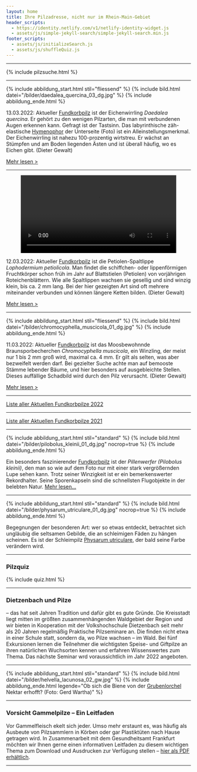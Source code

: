 ```yaml
---
layout: home
title: Ihre Pilzadresse, nicht nur im Rhein-Main-Gebiet
header_scripts:
  - https://identity.netlify.com/v1/netlify-identity-widget.js
  - assets/js/simple-jekyll-search/simple-jekyll-search.min.js
footer_scripts:
  - assets/js/initializeSearch.js
  - assets/js/shuffleQuiz.js
---
```

- - -

{% include pilzsuche.html %}

- - -

{% include abbildung_start.html stil="fliessend" %}
{% include bild.html datei="/bilder/daedalea_quercina_03_dg.jpg" %}
{% include abbildung_ende.html %}

13.03.2022: Aktueller [Fundkorbpilz](AA "Glossar") ist der Eichenwirrling  *Daedalea quercina*. Er gehört zu den wenigen Pilzarten, die man mit verbundenen Augen erkennen kann. Gefragt ist der Tastsinn. Das labyrinthische zäh-elastische [Hymenophor](Hymenophor "Glossar") der Unterseite (Foto) ist ein Alleinstellungsmerkmal. Der Eichenwirrling ist nahezu 100-prozentig wirtstreu. Er wächst an Stümpfen und am Boden liegenden Ästen und ist überall häufig, wo es Eichen gibt. (Dieter Gewalt)

[Mehr lesen >](/pilze/daedalea-quercina-eichenwirrling)

<div style="clear:  both"></div>

- - -

<figure class="figure">
<video controls width="100%">
  <source src="/bilder/lophodermium_petiolicola_04_14-sec.mp4" type="video/mp4">
  Your browser does not support the video tag.
</video>
</figure>

12.03.2022: Aktueller [Fundkorbpilz](AA "Glossar") ist die Petiolen-Spaltlippe *Lophodermium petiolicola*. Man findet die schiffchen- oder lippenförmigen Fruchtkörper schon früh im Jahr auf Blattstielen (Petiolen) von vorjährigen Roteichenblättern. Wie alle Spaltlippen wachsen sie gesellig und sind winzig klein, bis ca. 2 mm lang. Bei der hier gezeigten Art sind oft mehrere miteinander verbunden und können längere Ketten bilden. (Dieter Gewalt)

[Mehr lesen >](/pilze/lophodermium-petiolicola-petiolen-spaltlippe)

- - -

{% include abbildung_start.html stil="fliessend" %}
{% include bild.html datei="/bilder/chromocyphella_muscicola_01_dg.jpg" %}
{% include abbildung_ende.html %}

11.03.2022: Aktueller [Fundkorbpilz](AA "Glossar") ist das Moosbewohnnde Braunsporbecherchen *Chromocyphella muscicola*, ein Winzling, der meist nur 1 bis 2 mm groß wird, maximal ca. 4 mm. Er gilt als selten, was aber bezweifelt werden darf. Bei gezielter Suche achte man auf bemooste Stämme lebender Bäume, und hier besonders auf ausgebleichte Stellen. Dieses auffällige Schadbild wird durch den Pilz verursacht. (Dieter Gewalt)

[Mehr lesen >](/pilze/chromocyphella-muscicola-moosbewohnendes-braunsporbecherchen)

<div style="clear:  both"></div>

- - -

[Liste aller Aktuellen Fundkorbpilze 2022](/artikel/liste-aller-aktuellen-fundkorbpilze-2022.html)

- - -

[Liste aller Aktuellen Fundkorbpilze 2021](/artikel/liste-aller-aktuellen-fundkorbpilze-2021.html)

- - -

{% include abbildung_start.html stil="standard" %}
{% include bild.html datei="/bilder/pilobolus_kleinii_01_dg.jpg" nocrop=true %}
{% include abbildung_ende.html %}

Ein besonders faszinierender [Fundkorbpilz](AA "Glossar-") ist der *Pillenwerfer (Pilobolus kleinii)*, den man so wie auf dem Foto nur mit einer stark vergrößernden Lupe sehen kann. Trotz seiner Winzigkeit ist er ein bemerkenswerter Rekordhalter. Seine Sporenkapseln sind die schnellsten Flugobjekte in der belebten Natur. [Mehr lesen...](/pilze/pilobolus-kleinii-pillenwerfer)

- - -

{% include abbildung_start.html stil="standard" %}
{% include bild.html datei="/bilder/physarum_utriculare_01_dg.jpg" nocrop=true %}
{% include abbildung_ende.html %}

Begegnungen der besonderen Art: wer so etwas entdeckt, betrachtet sich ungläubig die seltsamen Gebilde, die an schleimigen Fäden zu hängen scheinen. Es ist der Schleimpilz [Physarum utriculare](/pilze/physarum-utriculare-fadenfruchtschleimpilz), der bald seine Farbe verändern wird.

- - -

### Pilzquiz

{% include quiz.html %}

- - -

### Dietzenbach und Pilze

– das hat seit Jahren Tradition und dafür gibt es gute Gründe. Die Kreisstadt liegt mitten im größten zusammenhängenden Waldgebiet der Region und wir bieten in Kooperation mit der Volkshochschule Dietzenbach seit mehr als 20 Jahren regelmäßig Praktische Pilzseminare an. Die finden nicht etwa in einer Schule statt, sondern da, wo Pilze wachsen – im Wald. Bei fünf Exkursionen lernen die Teilnehmer die wichtigsten Speise- und Giftpilze an ihren natürlichen Wuchsorten kennen und erfahren Wissenswertes zum Thema. Das nächste Seminar wrd voraussichtlich im Jahr 2022 angeboten.  

- - -

{% include abbildung_start.html stil="standard" %}
{% include bild.html datei="/bilder/helvella_lacunosa_02_gw.jpg" %}
{% include abbildung_ende.html legende="Ob sich die Biene von der <a href='/pilze/helvella-lacunosa-grubenlorchel'>Grubenlorchel</a> Nektar erhofft?  (Foto: Gerd Wartha)" %}

- - -

### Vorsicht Gammelpilze – Ein Leitfaden

Vor Gammelfleisch ekelt sich jeder. Umso mehr erstaunt es, was häufig als Ausbeute von Pilzsammlern in Körben oder gar Plastiktüten nach Hause getragen wird. In Zusammenarbeit mit dem Gesundheitsamt Frankfurt möchten wir Ihnen gerne einen informativen Leitfaden zu diesem wichtigen Thema zum Download und Ausdrucken zur Verfügung stellen – [hier als PDF erhältlich](/assets/docs/Fundkorb.de-Gammelpilze.pdf).

- - -